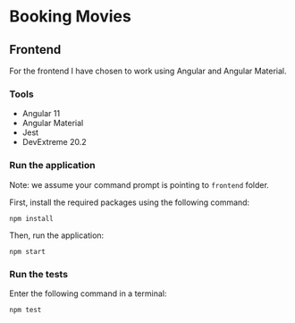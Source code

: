# Booking Movies

## Frontend

For the frontend I have chosen to work using Angular and Angular Material.

### Tools

- Angular 11
- Angular Material
- Jest
- DevExtreme 20.2

### Run the application

Note: we assume your command prompt is pointing to `frontend` folder.

First, install the required packages using the following command:

```dotnetcli
npm install
```

Then, run the application:

```dotnetcli
npm start
```

### Run the tests

Enter the following command in a terminal:

```dotnetcli
npm test
```
